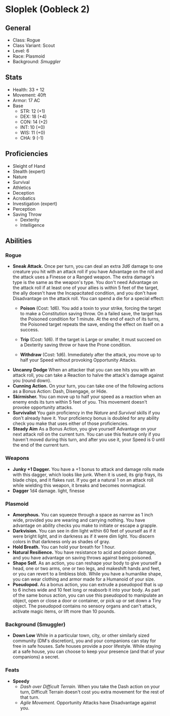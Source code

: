 # Sloplek (Oobleck 2)

## General
- Class: Rogue
- Class Variant: Scout
- Level: 6
- Race: Plasmoid
- Background: *Smuggler*

## Stats
- Health: 33 + 12
- Movement: 40ft
- Armor: 17 AC
- Base
  - STR: 12 (+1)
  - DEX: 18 (+4)
  - CON: 14 (+2)
  - INT: 10 (+0)
  - WIS: 11 (+0)
  - CHA:  9 (-1)

## Proficiencies
- Sleight of Hand
- Stealth (expert)
- Nature
- Survival
- Athletics
- Deception
- Acrobatics
- Investigation (expert)
- Perception
- Saving Throw
  - Dexterity
  - Intelligence

## Abilities

### Rogue
- **Sneak Attack.** Once per turn, you can deal an extra *3d6* damage to one creature you hit with an attack roll if you have Advantage on the roll and the attack uses a Finesse or a Ranged weapon. The extra damage's type is the same as the weapon's type.
You don't need Advantage on the attack roll if at least one of your allies is within 5 feet of the target, the ally doesn't have the Incapacitated condition, and you don't have Disadvantage on the attack roll. You can spend a die for a special effect:
  - **Poison** (Cost: 1d6). You add a toxin to your strike, forcing the target to make a Constitution saving throw. On a failed save, the target has the Poisoned condition for 1 minute. At the end of each of its turns, the Poisoned target repeats the save, ending the effect on itself on a success.

  - **Trip** (Cost: 1d6). If the target is Large or smaller, it must succeed on a Dexterity saving throw or have the Prone condition.

  - **Withdraw** (Cost: 1d6). Immediately after the attack, you move up to half your Speed without provoking Opportunity Attacks.
- **Uncanny Dodge** When an attacker that you can see hits you with an attack roll, you can take a Reaction to halve the attack's damage against you (round down).
- **Cunning Action.** On your turn, you can take one of the following actions as a Bonus Action: Dash, Disengage, or Hide.
- **Skirmisher.** You can move up to half your speed as a reaction when an enemy ends its turn within 5 feet of you. This movement doesn't provoke opportunity attacks.
- **Survivalist** You gain proficiency in the *Nature* and *Survival* skills if you don't already have it. Your proficiency bonus is doubled for any ability check you make that uses either of those proficiencies.
- **Steady Aim** As a Bonus Action, you give yourself Advantage on your next attack roll on the current turn. You can use this feature only if you haven't moved during this turn, and after you use it, your Speed is 0 until the end of the current turn.

### Weapons
 - **Junky +1 Dagger.** You have a +1 bonus to attack and damage rolls made with this dagger, which looks like junk. When it is used, its grip frays, its blade chips, and it flakes rust. If you get a natural 1 on an attack roll while wielding this weapon, it breaks and becomes nonmagical.
 - **Dagger** 1d4 damage. light, finesse

### Plasmoid
- **Amorphous.** You can squeeze through a space as narrow as 1 inch wide, provided you are wearing and carrying nothing. You have advantage on ability checks you make to initiate or escape a grapple.
- **Darkvision.** You can see in dim light within 60 feet of yourself as if it were bright light, and in darkness as if it were dim light. You discern colors in that darkness only as shades of gray.
- **Hold Breath.** You can hold your breath for 1 hour.
- **Natural Resilience.**
You have resistance to acid and poison damage, and you have advantage on saving throws against being poisoned.
- **Shape Self.** As an action, you can reshape your body to give yourself a head, one or two arms, one or two legs, and makeshift hands and feet, or you can revert to a limbless blob. While you have a humanlike shape, you can wear clothing and armor made for a Humanoid of your size.
- **Pseudopod.** As a bonus action, you can extrude a pseudopod that is up to 6 inches wide and 10 feet long or reabsorb it into your body. As part of the same bonus action, you can use this pseudopod to manipulate an object, open or close a door or container, or pick up or set down a Tiny object. The pseudopod contains no sensory organs and can't attack, activate magic items, or lift more than 10 pounds.

### Background (Smuggler)
 - **Down Low** While in a particular town, city, or other similarly sized community (DM's discretion), you and your companions can stay for free in safe houses. Safe houses provide a poor lifestyle. While staying at a safe house, you can choose to keep your presence (and that of your companions) a secret.

### Feats
- **Speedy** 
  - *Dash over Difficult Terrain.* When you take the Dash action on your turn, Difficult Terrain doesn't cost you extra movement for the rest of that turn.
  - *Agile Movement.* Opportunity Attacks have Disadvantage against you.
